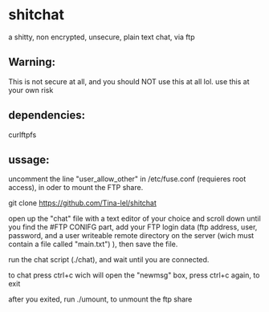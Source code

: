 # shitchat
a shitty, non encrypted, unsecure, plain text chat, via ftp

Warning:
-
This is not secure at all, and you should NOT use this at all lol. use this at your own risk

dependencies:
-
curlftpfs

ussage:
-
uncomment the line "user_allow_other" in /etc/fuse.conf (requieres root access), in oder to mount the FTP share.

git clone https://github.com/Tina-lel/shitchat

open up the "chat" file with a text editor of your choice and scroll down until you find the #FTP CONIFG part, add your FTP login data (ftp address, user, password, and a user writeable remote directory on the server (wich must contain a file called "main.txt") ), then save the file.

run the chat script (./chat), and wait until you are connected.

to chat press ctrl+c wich will open the "newmsg" box, press ctrl+c again, to exit

after you exited, run ./umount, to unmount the ftp share
